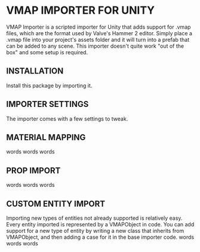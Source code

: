 # VMAP IMPORTER FOR UNITY

VMAP Importer is a scripted importer for Unity that adds support for .vmap files, which are the format used by Valve's Hammer 2 editor. Simply place a .vmap file into your project's assets folder and it will turn into a prefab that can be added to any scene.
This importer doesn't quite work "out of the box" and some setup is required.

## INSTALLATION

Install this package by importing it.

## IMPORTER SETTINGS

The importer comes with a few settings to tweak.

## MATERIAL MAPPING

words words words

## PROP IMPORT

words words words

## CUSTOM ENTITY IMPORT

Importing new types of entities not already supported is relatively easy. Every entity imported is represented by a VMAPObject in code. You can add support for a new type of entity by writing a new class that inherits from VMAPObject, and then adding a case for it in the base importer code. words words words